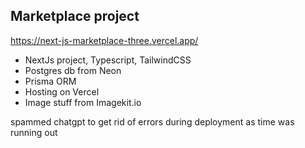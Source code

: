 ## Marketplace project

https://next-js-marketplace-three.vercel.app/


- NextJs project, Typescript, TailwindCSS
- Postgres db from Neon
- Prisma ORM
- Hosting on Vercel
- Image stuff from Imagekit.io



spammed chatgpt to get rid of errors during deployment as time was running out

